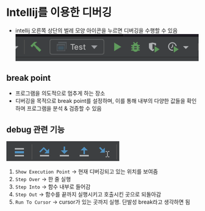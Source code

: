 # Intellij를 이용한 디버깅

- intellij 오른쪽 상단의 벌레 모양 아이콘을 누르면 디버깅을 수행할 수 있음
![Alt text](./images/12.png)

## break point
- 프로그램을 의도적으로 멈추게 하는 장소
- 디버깅을 목적으로 break point를 설정하며, 이를 통해 내부의 다양한 값들을 확인하며 프로그램을 분석 & 검증할 수 있음

## debug 관련 기능
![Alt text](./images/13.png)
1. `Show Execution Point` -> 현재 디버깅되고 있는 위치를 보여줌
2. `Step Over` -> 한 줄 실행
3. `Step Into` -> 함수 내부로 들어감
4. `Step Out` -> 함수를 끝까지 실행시키고 호출시킨 곳으로 되돌아감 
5. `Run To Cursor` -> cursor가 있는 곳까지 실행. 단발성 break라고 생각하면 됨



